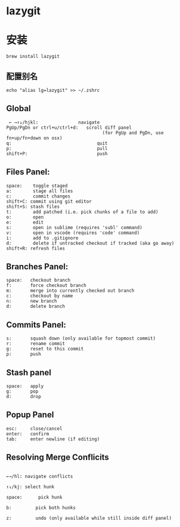 # lazygit

# 安装

`brew install lazygit`

## 配置别名

`echo "alias lg=lazygit" >> ~/.zshrc`

## Global

```shell
 ← →↑↓/hjkl:               navigate
PgUp/PgDn or ctrl+u/ctrl+d:   scroll diff panel 
                                    (for PgUp and PgDn, use fn+up/fn+down on osx)
q:                                quit
p:                                pull
shift+P:                          push
```

## Files Panel:

```shell
space:    toggle staged
a:        stage all files
c:        commit changes
shift+C: commit using git editor
shift+S: stash files
t:        add patched (i.e. pick chunks of a file to add)
o:        open
e:        edit
s:        open in sublime (requires 'subl' command)
v:        open in vscode (requires 'code' command)
i:        add to .gitignore
d:        delete if untracked checkout if tracked (aka go away)
shift+R: refresh files
```

## Branches Panel:

```shell
space:   checkout branch
f:       force checkout branch
m:       merge into currently checked out branch
c:       checkout by name
n:       new branch
d:       delete branch
```

## Commits Panel:

```shell
s:       squash down (only available for topmost commit)
r:       rename commit
g:       reset to this commit
p:       push
```

## Stash panel

```shell
space:   apply
g:       pop
d:       drop
```

## Popup Panel

```shell
esc:     close/cancel
enter:   confirm
tab:     enter newline (if editing)
```

## Resolving Merge Conflicits

```shell

←→/hl: navigate conflicts

↑↓/kj: select hunk

space:      pick hunk

b:         pick both hunks

z:         undo (only available while still inside diff panel)
```
